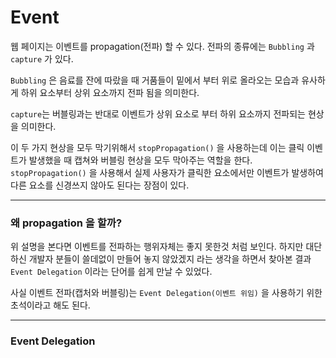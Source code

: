 # Event

웹 페이지는 이벤트를 propagation(전파) 할 수 있다. 전파의 종류에는
`Bubbling` 과 `capture` 가 있다.

`Bubbling` 은 음료를 잔에 따랐을 때 거품들이 밑에서 부터 위로 올라오는 모습과 유사하게 하위 요소부터 상위 요소까지 전파 됨을 의미한다.

`capture`는 버블링과는 반대로 이벤트가 상위 요소로 부터 하위 요소까지 전파되는 현상을 의미한다.

이 두 가지 현상을 모두 막기위해서 `stopPropagation()` 을 사용하는데 이는 클릭 이벤트가 발생했을 때 캡쳐와 버블링 현상을 모두 막아주는 역할을 한다. `stopPropagation()` 을 사용해서 실제 사용자가 클릭한 요소에서만 이벤트가 발생하여 다른 요소를 신경쓰지 않아도 된다는 장점이 있다.

---

### 왜 propagation 을 할까?

위 설명을 본다면 이벤트를 전파하는 행위자체는 좋지 못한것 처럼 보인다. 하지만 대단하신 개발자 분들이 쓸데없이 만들어 놓지 않았겠지 라는 생각을 하면서 찾아본 결과 `Event Delegation` 이라는 단어를 쉽게 만날 수 있었다.

사실 이벤트 전파(캡처와 버블링)는 `Event Delegation(이벤트 위임)` 을 사용하기 위한 초석이라고 해도 된다.

---

### Event Delegation
